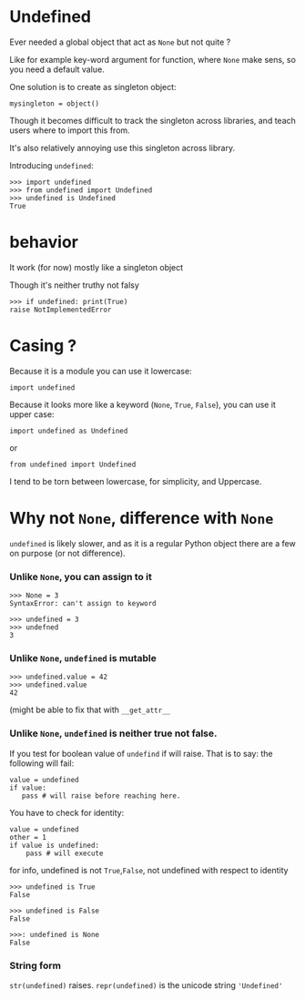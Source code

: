 # Undefined

Ever needed a global object that act as `None` but not quite ?

Like for example key-word argument for function, where `None` make sens, so you need a default value.

One solution is to create as singleton object:

```
mysingleton = object()
```

Though it becomes difficult to track the singleton across libraries,
and teach users where to import this from. 

It's also relatively annoying use this singleton across library. 


Introducing `undefined`:

```
>>> import undefined
>>> from undefined import Undefined
>>> undefined is Undefined
True
```


# behavior

It work (for now) mostly like a singleton object

Though it's neither truthy not falsy

```
>>> if undefined: print(True)
raise NotImplementedError
```

# Casing ?

Because it is a module you can use it lowercase:

```
import undefined
```

Because it looks more like a keyword (`None`, `True`, `False`), you can use it upper case:

```
import undefined as Undefined
```

or

```
from undefined import Undefined
```

I tend to be torn between lowercase, for simplicity, and Uppercase.


# Why not `None`, difference with `None`

`undefined` is likely slower, and as it is a regular Python object there are a few  on purpose (or not difference).

### Unlike `None`, you can assign to it

```
>>> None = 3 
SyntaxError: can't assign to keyword
```

```
>>> undefined = 3
>>> undefned
3
```

### Unlike `None`, `undefined` is mutable

```
>>> undefined.value = 42
>>> undefined.value
42
```

(might be able to fix that with `__get_attr__`

### Unlike `None`, `undefined` is neither true not false.

If you test for boolean value of `undefind` if will raise. 
That is to say: the following will fail:

```
value = undefined
if value:
   pass # will raise before reaching here.
```

You have to check for identity:

```
value = undefined
other = 1
if value is undefined:
    pass # will execute
```

for info, undefined is not `True`,`False`, not undefined with respect to identity

```
>>> undefined is True
False

>>> undefined is False
False

>>>: undefined is None
False
```

### String form

`str(undefined)` raises. `repr(undefined)` is the unicode string `'Undefined'`
